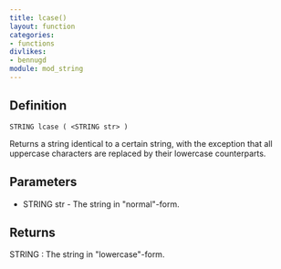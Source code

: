 ```yaml
---
title: lcase()
layout: function
categories:
- functions
divlikes:
- bennugd
module: mod_string
---
```


## Definition

    STRING lcase ( <STRING str> )

Returns a string identical to a certain string, with the exception that all uppercase characters are replaced by their lowercase counterparts.

## Parameters

- STRING str  - The string in "normal"-form.

## Returns

STRING : The string in "lowercase"-form.
